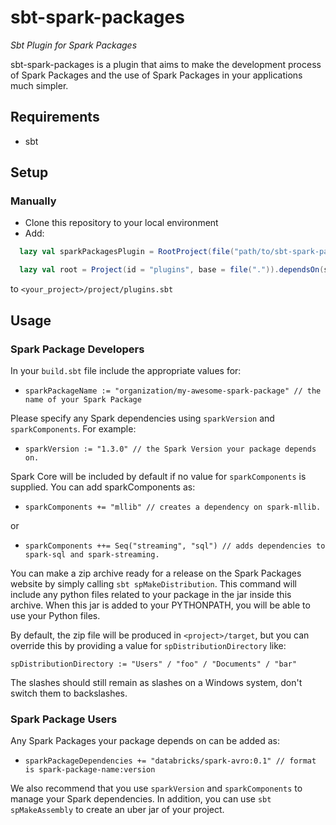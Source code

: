 sbt-spark-packages
==================

*Sbt Plugin for Spark Packages*

sbt-spark-packages is a plugin that aims to make the development process of Spark Packages and the use
 of Spark Packages in your applications much simpler.
 
Requirements
------------

* sbt

Setup
-----

### Manually

* Clone this repository to your local environment
* Add:
```scala
  lazy val sparkPackagesPlugin = RootProject(file("path/to/sbt-spark-packages/repo"))

  lazy val root = Project(id = "plugins", base = file(".")).dependsOn(sparkPackagesPlugin)
```
to `<your_project>/project/plugins.sbt`

Usage
-----

### Spark Package Developers

In your `build.sbt` file include the appropriate values for:

 * `sparkPackageName := "organization/my-awesome-spark-package" // the name of your Spark Package`
 
Please specify any Spark dependencies using `sparkVersion` and `sparkComponents`. For example:

 * `sparkVersion := "1.3.0" // the Spark Version your package depends on.`

 Spark Core will be included by default if no value for `sparkComponents` is supplied. You can add sparkComponents as:

 * `sparkComponents += "mllib" // creates a dependency on spark-mllib.`

 or

 * `sparkComponents ++= Seq("streaming", "sql") // adds dependencies to spark-sql and spark-streaming.`
 
You can make a zip archive ready for a release on the Spark Packages website by simply calling
`sbt spMakeDistribution`. This command will include any python files related to your package in the 
 jar inside this archive. When this jar is added to your PYTHONPATH, you will be able to use your
 Python files.

By default, the zip file will be produced in `<project>/target`, but you can 
override this by providing a value for `spDistributionDirectory` like:

`spDistributionDirectory := "Users" / "foo" / "Documents" / "bar"`

The slashes should still remain as slashes on a Windows system, don't switch them to backslashes.

### Spark Package Users

Any Spark Packages your package depends on can be added as:

 * `sparkPackageDependencies += "databricks/spark-avro:0.1" // format is spark-package-name:version`
 
We also recommend that you use `sparkVersion` and `sparkComponents` to manage your Spark dependencies.
In addition, you can use `sbt spMakeAssembly` to create an uber jar of your project.
